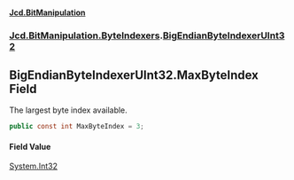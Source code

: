﻿#### [Jcd.BitManipulation](index.md 'index')

### [Jcd.BitManipulation.ByteIndexers](Jcd.BitManipulation.ByteIndexers.md 'Jcd.BitManipulation.ByteIndexers').[BigEndianByteIndexerUInt32](Jcd.BitManipulation.ByteIndexers.BigEndianByteIndexerUInt32.md 'Jcd.BitManipulation.ByteIndexers.BigEndianByteIndexerUInt32')

## BigEndianByteIndexerUInt32.MaxByteIndex Field

The largest byte index available.

```csharp
public const int MaxByteIndex = 3;
```

#### Field Value

[System.Int32](https://docs.microsoft.com/en-us/dotnet/api/System.Int32 'System.Int32')